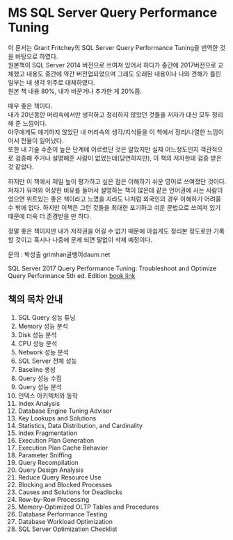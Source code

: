 # MS SQL Server Query Performance Tuning


이 문서는 Grant Fritchey의 SQL Server Query Performance Tuning을 번역한 것을 바탕으로 하였다.  
원본책이 SQL Server 2014 버전으로 쓰여져 있어서 하다가 중간에 2017버전으로 교체했고 내용도 중간에 약간 버전업되었으며 그래도 오래된 내용이나 나와 견해가 틀린 일부는 내 생각 위주로 대체하였다.  
원본 책 내용 80%, 내가 바꾼거나 추가한 게 20%쯤.

매우 좋은 책이다.  
내가 20년동안 머리속에서만 생각하고 정리하지 않았던 것들을 저자가 대신 모두 정리해 준 느낌이다.  
아무에게도 얘기하지 않았던 내 머리속의 생각/지식들을 이 책에서 정리/나열한 느낌이어서 전율이 일어났다.  
또한 내 기술 수준이 높은 단계에 이르렀단 것은 알았지만 실제 어느정도인지 객관적으로 검증해 주거나 설명해준 사람이 없었는데(당연하지만), 이 책의 저자한테 검증 받은 것 같았다.

하지만 이 책에서 제일 높이 평가하고 싶은 점은 이해하기 쉬운 영어로 쓰여졌단 것이다. 저자가 유머와 이상한 비유를 들어서 설명하는 책이 많은데 같은 언어권에 사는 사람이었으면 위트있는 좋은 책이라고 느꼈을 지라도 나처럼 외국인의 경우 이해하기 어려울 수 밖에 없다. 하지만 이책은 그런 것들을 최대한 포기하고 쉬운 문법으로 쓰여져 있기 때문에 더욱 더 존경받을 만 하다.


정말 좋은 책이지만 내가 저작권을 어길 수 없기 때문에 아쉽게도 정리본 정도로만 기록할 것이고 혹시나 나중에 문제 되면 말없이 삭제 예정이다.

문의 : 박성출 grimhan골뱅이daum.net

SQL Server 2017 Query Performance Tuning: Troubleshoot and Optimize Query Performance 5th ed. Edition [book link](https://www.amazon.com/Server-2017-Query-Performance-Tuning/dp/1484238877)

## 책의 목차 안내

1. SQL Query 성능 튜닝
2. Memory 성능 분석
3. Disk 성능 분석
4. CPU 성능 분석
5. Network 성능 분석
6. SQL Server 전체 성능
7. Baseline 생성
8. Query 성능 수집
9. Query 성능 분석
10. 인덱스 아키텍처와 동작
11. Index Analysis
12. Database Engine Tuning Advisor
13. Key Lookups and Solutions
14. Statistics, Data Distribution, and Cardinality
15. Index Fragmentation
16. Execution Plan Generation
17. Execution Plan Cache Behavior
18. Parameter Sniffing
19. Query Recompilation
20. Query Design Analysis
21. Reduce Query Resource Use
22.  Blocking and Blocked Processes
23. Causes and Solutions for Deadlocks
24. Row-by-Row Processing
25. Memory-Optimized OLTP Tables and Procedures
26. Database Performance Testing
27. Database Workload Optimization
28.  SQL Server Optimization Checklist

